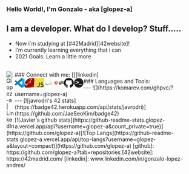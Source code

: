 ### Hello World!, I'm Gonzalo - aka [glopez-a] 
## I am a developer. What do I develop? Stuff.....
-  Now i´m studying at [#42Madrid][42website]!
-  I’m currently learning everything that i can
-  2021 Goals: Learn a little more 
<br />
### Connect with me:
[<img align="left" alt="Glopez-a | LinkedIn" width="22px" src="https://cdn.jsdelivr.net/npm/simple-icons@v3/icons/linkedin.svg" />][linkedin]
<br />
### Languages and Tools:
<img align="left" alt="Visual Studio Code" width="26px" src="https://raw.githubusercontent.com/github/explore/80688e429a7d4ef2fca1e82350fe8e3517d3494d/topics/visual-studio-code/visual-studio-code.png" />
<img align="left" alt="Ruby" width="26px" src="https://raw.githubusercontent.com/github/explore/80688e429a7d4ef2fca1e82350fe8e3517d3494d/topics/ruby/ruby.png" />
<img align="left" alt="Ruby" width="26px" src="https://raw.githubusercontent.com/github/explore/80688e429a7d4ef2fca1e82350fe8e3517d3494d/topics/javascript/javascript.png" />
<img align="left" alt="MySQL" width="26px" src="https://raw.githubusercontent.com/github/explore/80688e429a7d4ef2fca1e82350fe8e3517d3494d/topics/mysql/mysql.png" />
<img align="left" alt="Git" width="26px" src="https://raw.githubusercontent.com/github/explore/80688e429a7d4ef2fca1e82350fe8e3517d3494d/topics/git/git.png" />
<img align="left" alt="GitHub" width="26px" src="https://raw.githubusercontent.com/github/explore/78df643247d429f6cc873026c0622819ad797942/topics/github/github.png" />
<img align="left" alt="Terminal" width="26px" src="https://raw.githubusercontent.com/github/explore/80688e429a7d4ef2fca1e82350fe8e3517d3494d/topics/terminal/terminal.png" />
<br />
---
![](https://komarev.com/ghpvc/?username=glopez-a)
<br />
---
[![javrodri's 42 stats](https://badge42.herokuapp.com/api/stats/javrodri)](https://github.com/JaeSeoKim/badge42)
<br/>
[![Javier's github stats](https://github-readme-stats.glopez-a.vercel.app/api?username=glopez-a&count_private=true)](https://github.com/glopez-a)[![Top Langs](https://github-readme-stats.glopez-a.vercel.app/api/top-langs?username=glopez-a&layout=compact)](https://github.com/glopez-a)
[github]: https://github.com/glopez-a?tab=repositories
[42website]: https://42madrid.com/
[linkedin]: www.linkedin.com/in/gonzalo-lopez-andres/

